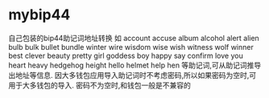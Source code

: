 # mybip44
自己包装的bip44助记词地址转换
如 account accuse album alcohol alert alien  bulb bulk bullet bundle winter wire wisdom wise wish
witness wolf winner best clever beauty pretty girl goddess boy happy say confirm love you
heart heavy hedgehog height hello helmet help hen
等助记词,可从助记词推导出地址等信息.
因大多钱包应用导入助记词时不考虑密码,所以如果密码为空时,可用于大多钱包的导入.
密码不为空时,和钱包一般是不兼容的
